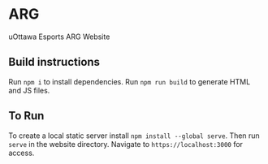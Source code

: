 # ARG
uOttawa Esports ARG Website

## Build instructions

Run `npm i` to install dependencies. Run `npm run build` to generate HTML and JS files. 

## To Run

To create a local static server install `npm install --global serve`. Then run `serve` in the website directory. Navigate to `https://localhost:3000` for access.
